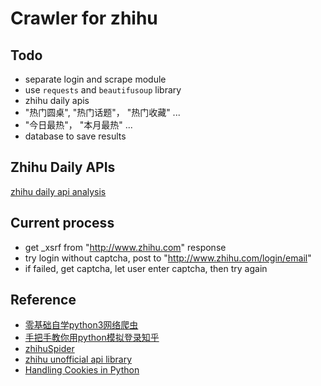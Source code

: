 # Crawler for zhihu

## Todo

- separate login and scrape module
- use `requests` and `beautifusoup` library
- zhihu daily apis
- "热门圆桌", "热门话题"， "热门收藏" ...
- "今日最热"， "本月最热" ...
- database to save results

## Zhihu Daily APIs

[zhihu daily api analysis](https://github.com/izzyleung/ZhihuDailyPurify/wiki/%E7%9F%A5%E4%B9%8E%E6%97%A5%E6%8A%A5-API-%E5%88%86%E6%9E%90)

## Current process

- get _xsrf from "http://www.zhihu.com" response
- try login without captcha, post to "http://www.zhihu.com/login/email"
- if failed, get captcha, let user enter captcha, then try again

## Reference

- [零基础自学python3网络爬虫](https://jecvay.com/category/smtech/python3-webbug)
- [手把手教你用python模拟登录知乎](http://knarfeh.github.io/2015/04/04/%E6%89%8B%E6%8A%8A%E6%89%8B%E6%95%99%E4%BD%A0%E7%94%A8Python%E6%A8%A1%E6%8B%9F%E7%99%BB%E9%99%86%E7%9F%A5%E4%B9%8E/)
- [zhihuSpider](https://github.com/lining0806/ZhihuSpider/blob/master/ZhihuSpider.py)
- [zhihu unofficial api library](https://github.com/7sDream/zhihu-py3)
- [Handling Cookies in Python](http://www.voidspace.org.uk/python/articles/cookielib.shtml#cookies)

